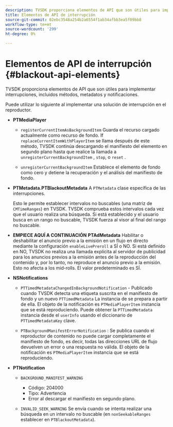 ```yaml
---
description: TVSDK proporciona elementos de API que son útiles para implementar interrupciones, incluidos métodos, metadatos y notificaciones.
title: Elementos de API de interrupción
source-git-commit: 02ebc3548a254b2a6554f1ab34afbb3ea5f09bb8
workflow-type: tm+mt
source-wordcount: '299'
ht-degree: 0%

---
```


# Elementos de API de interrupción {#blackout-api-elements}

TVSDK proporciona elementos de API que son útiles para implementar interrupciones, incluidos métodos, metadatos y notificaciones.

Puede utilizar lo siguiente al implementar una solución de interrupción en el reproductor.

* **PTMediaPlayer**

   * `registerCurrentItemAsBackgroundItem` Guarda el recurso cargado actualmente como recurso de fondo. If `replaceCurrentItemWithPlayerItem` se llama después de este método, TVSDK continúa descargando el manifiesto del elemento en segundo plano hasta que realice la llamada a `unregisterCurrentBackgroundItem` , `stop`, o `reset` .

   * `unregisterCurrentBackgroundItem` Establece el elemento de fondo como cero y detiene la recuperación y el análisis del manifiesto de fondo.

* **PTMetadata.PTBlackoutMetadata** A `PTMetadata` clase específica de las interrupciones.

  Esto le permite establecer intervalos no buscables (una matriz de `CMTimeRanges`) en TVSDK. TVSDK comprueba estos intervalos cada vez que el usuario realiza una búsqueda. Si está establecido y el usuario busca en un rango no buscable, TVSDK fuerza al visor al final del rango no buscable.

* **EMPIECE AQUÍ A CONTINUACIÓN** **PTAdMetadata** Habilitar o deshabilitar el anuncio previo a la emisión en un flujo en directo mediante la configuración `enableLivePreroll` a SÍ o NO. Si está definido en NO, TVSDK no realiza una llamada explícita al servidor de publicidad para los anuncios previos a la emisión antes de la reproducción del contenido y, por lo tanto, no reproduce el anuncio previo a la emisión. Esto no afecta a los mid-rolls. El valor predeterminado es SÍ.

* **NSNotifications**

   * `PTTimedMetadataChangedInBackgroundNotification` - Publicado cuando TVSDK detecta una etiqueta suscrita en el manifiesto de fondo y un nuevo `PTTimedMetadata` La instancia de se prepara a partir de ella. El objeto de la notificación es `PTMediaPlayerItem` instancia que se está reproduciendo. Puede obtener la `PTTimedMetadata` instancia desde el `userInfo` usando el diccionario de `PTTimedMetadataKey` clave.

   * `PTBackgroundManifestErrorNotification` : Se publica cuando el reproductor de contenido no puede cargar completamente el manifiesto de fondo, es decir, todas las direcciones URL de flujo devuelven un error o una respuesta no válida. El objeto de la notificación es `PTMediaPlayerItem` instancia que se está reproduciendo.

* **PTNotification**

   * `BACKGROUND_MANIFEST_WARNING`

      * Código: 204000
      * Tipo: Advertencia
      * Error al descargar el manifiesto en segundo plano.

   * `INVALID_SEEK_WARNING` Se envía cuando se intenta realizar una búsqueda en un intervalo no buscable (en `nonSeekableRanges` establecer en `PTBlackoutMetadata`).
